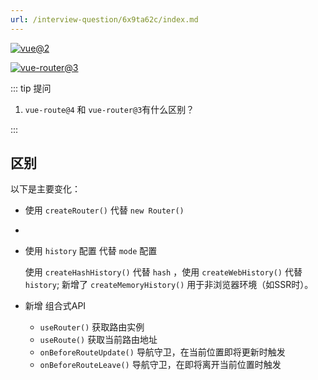 ```yaml
---
url: /interview-question/6x9ta62c/index.md
---
```

[![vue@2](https://img.shields.io/badge/vue-%403-brightgreen)](https://cn.vuejs.org/)

[![vue-router@3](https://img.shields.io/badge/vue--router-%404-brightgreen)](https://v3.router.vuejs.org/zh/)

::: tip 提问

1. `vue-route@4` 和 `vue-router@3`有什么区别？

:::

## 区别

以下是主要变化：

* 使用 `createRouter()` 代替 `new Router()`

*

* 使用 `history` 配置 代替 `mode` 配置

  使用 `createHashHistory()` 代替 `hash` ，使用 `createWebHistory()` 代替 `history`;
  新增了 `createMemoryHistory()` 用于非浏览器环境（如SSR时）。

* 新增 组合式API

  * `useRouter()` 获取路由实例
  * `useRoute()` 获取当前路由地址
  * `onBeforeRouteUpdate()` 导航守卫，在当前位置即将更新时触发
  * `onBeforeRouteLeave()` 导航守卫，在即将离开当前位置时触发
